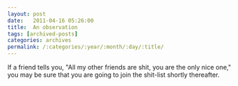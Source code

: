 ```yaml
---
layout: post
date:	2011-04-16 05:26:00
title:  An observation
tags: [archived-posts]
categories: archives
permalink: /:categories/:year/:month/:day/:title/
---
```

If a friend tells you, "All my other friends are shit, you are the only nice one," you may be sure that you are going to join the shit-list shortly thereafter.
